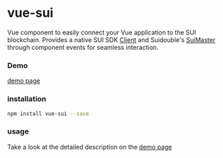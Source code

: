 # vue-sui

Vue component to easily connect your Vue application to the SUI blockchain. Provides a native SUI SDK [Client](https://github.com/MystenLabs/sui/blob/main/sdk/typescript/src/client/client.ts) and Suidouble's [SuiMaster]((https://github.com/suidouble/suidouble)) through component events for seamless interaction.

### Demo

[demo page](https://suidouble.github.io/vue-sui/)

### installation

```bash
npm install vue-sui --save
```

### usage

Take a look at the detailed description on the [demo page](https://suidouble.github.io/vue-sui/)


